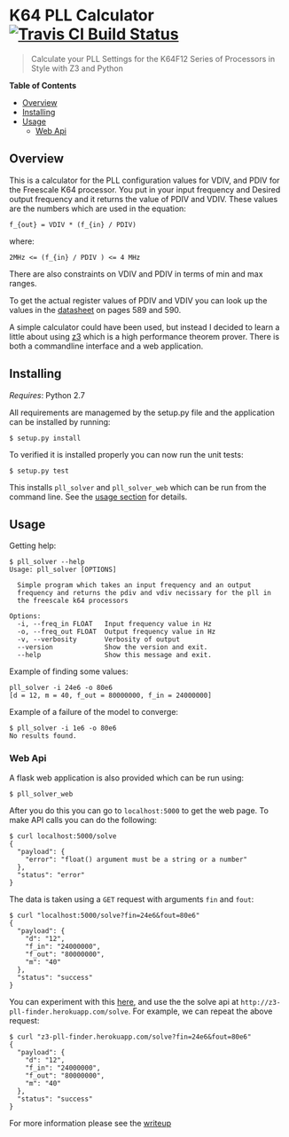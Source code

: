 # K64 PLL Calculator [![Travis CI Build Status](https://travis-ci.org/cwoodall/k64-pll-calculator.svg)](https://travis-ci.org/cwoodall/k64-pll-calculator)
> Calculate your PLL Settings for the K64F12 Series of Processors in Style with Z3 and Python



**Table of Contents**
<!-- TOC depthFrom:2 depthTo:6 withLinks:1 updateOnSave:1 orderedList:0 -->

- [Overview](#overview)
- [Installing](#installing)
- [Usage](#usage)
	- [Web Api](#web-api)

<!-- /TOC -->

## Overview

This is a calculator for the PLL configuration values for VDIV, and PDIV
for the Freescale K64 processor. You put in your input frequency and Desired
output frequency and it returns the value of PDIV and VDIV. These values
are the numbers which are used in the equation:

```
f_{out} = VDIV * (f_{in} / PDIV)
```
where:

```
2MHz <= (f_{in} / PDIV ) <= 4 MHz
```

There are also constraints on VDIV and PDIV in terms of min and max
ranges.

To get the actual register values of PDIV and VDIV you can look up the
values in the [datasheet](http://cache.nxp.com/files/microcontrollers/doc/ref_manual/K64P144M120SF5RM.pdf)
on pages 589 and 590.

A simple calculator could have been used, but instead I decided to learn
a little about using <a href="https://z3.codeplex.com/">z3</a> which is a
high performance theorem prover. There is both a commandline interface and a web application.


## Installing

*Requires*: Python 2.7

All requirements are managemed by the setup.py file and the application can be installed by running:

```
$ setup.py install
```

To verified it is installed properly you can now run the unit tests:

```
$ setup.py test
```


This installs `pll_solver` and `pll_solver_web` which can be run from the command line. See the [usage section](#usage) for details.

## Usage

Getting help:

``` shell-session
$ pll_solver --help
Usage: pll_solver [OPTIONS]

  Simple program which takes an input frequency and an output
  frequency and returns the pdiv and vdiv necissary for the pll in
  the freescale k64 processors

Options:
  -i, --freq_in FLOAT   Input frequency value in Hz
  -o, --freq_out FLOAT  Output frequency value in Hz
  -v, --verbosity       Verbosity of output
  --version             Show the version and exit.
  --help                Show this message and exit.

```

Example of finding some values:

``` shell-session
pll_solver -i 24e6 -o 80e6
[d = 12, m = 40, f_out = 80000000, f_in = 24000000]
```

Example of a failure of the model to converge:

``` shell-session
$ pll_solver -i 1e6 -o 80e6
No results found.
```

### Web Api

A flask web application is also provided which can be run using:

``` shell-session
$ pll_solver_web
```

After you do this you can go to `localhost:5000` to get the web page. To make
API calls you can do the following:

```
$ curl localhost:5000/solve
{
  "payload": {
    "error": "float() argument must be a string or a number"
  },
  "status": "error"
}
```

The data is taken using a `GET` request with arguments `fin` and `fout`:

```
$ curl "localhost:5000/solve?fin=24e6&fout=80e6"
{
  "payload": {
    "d": "12",
    "f_in": "24000000",
    "f_out": "80000000",
    "m": "40"
  },
  "status": "success"
}
```

You can experiment with this [here](http://z3-pll-finder.herokuapp.com/), and use the the solve api at `http://z3-pll-finder.herokuapp.com/solve`. For example, we can repeat the above request:

```
$ curl "z3-pll-finder.herokuapp.com/solve?fin=24e6&fout=80e6"
{
  "payload": {
    "d": "12",
    "f_in": "24000000",
    "f_out": "80000000",
    "m": "40"
  },
  "status": "success"
}
```
For more information please see the [writeup](#)
